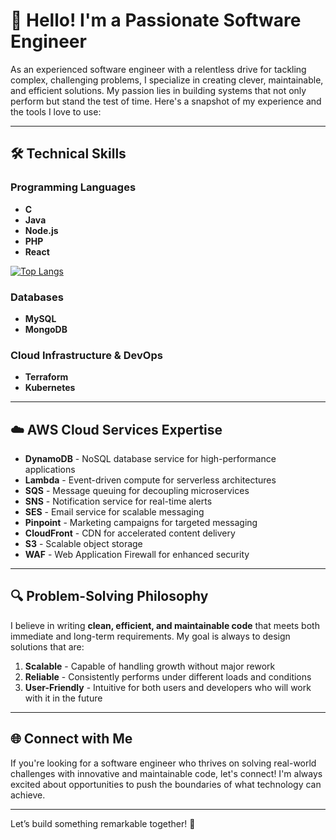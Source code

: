 # 👋 Hello! I'm a Passionate Software Engineer

As an experienced software engineer with a relentless drive for tackling complex, challenging problems, I specialize in creating clever, maintainable, and efficient solutions. My passion lies in building systems that not only perform but stand the test of time. Here's a snapshot of my experience and the tools I love to use:

---

## 🛠️ Technical Skills

### Programming Languages
- **C**
- **Java**
- **Node.js**
- **PHP**
- **React**

[![Top Langs](https://github-readme-stats.vercel.app/api/top-langs/?username=ericpronk84)](https://github.com/anuraghazra/github-readme-stats)

### Databases
- **MySQL**
- **MongoDB**

### Cloud Infrastructure & DevOps
- **Terraform**
- **Kubernetes**

---

## ☁️ AWS Cloud Services Expertise

- **DynamoDB** - NoSQL database service for high-performance applications
- **Lambda** - Event-driven compute for serverless architectures
- **SQS** - Message queuing for decoupling microservices
- **SNS** - Notification service for real-time alerts
- **SES** - Email service for scalable messaging
- **Pinpoint** - Marketing campaigns for targeted messaging
- **CloudFront** - CDN for accelerated content delivery
- **S3** - Scalable object storage
- **WAF** - Web Application Firewall for enhanced security

---

## 🔍 Problem-Solving Philosophy

I believe in writing **clean, efficient, and maintainable code** that meets both immediate and long-term requirements. My goal is always to design solutions that are:
1. **Scalable** - Capable of handling growth without major rework
2. **Reliable** - Consistently performs under different loads and conditions
3. **User-Friendly** - Intuitive for both users and developers who will work with it in the future

---

## 🌐 Connect with Me

If you're looking for a software engineer who thrives on solving real-world challenges with innovative and maintainable code, let's connect! I'm always excited about opportunities to push the boundaries of what technology can achieve.

---

Let’s build something remarkable together! 🚀
